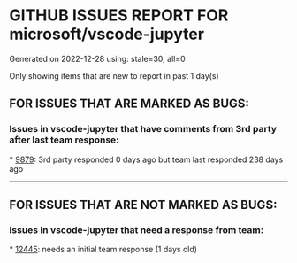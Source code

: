 
# GITHUB ISSUES REPORT FOR microsoft/vscode-jupyter


Generated on 2022-12-28 using: stale=30, all=0


Only showing items that are new to report in past 1 day(s)


## FOR ISSUES THAT ARE MARKED AS BUGS:


### Issues in vscode-jupyter that have comments from 3rd party after last team response:


\* [9879](https://github.com/microsoft/vscode-jupyter/issues/9879 "Clicking the line number in error output of a cell does not work in web"): 3rd party responded 0 days ago but team last responded 238 days ago

---

## FOR ISSUES THAT ARE NOT MARKED AS BUGS:


### Issues in vscode-jupyter that need a response from team:


\* [12445](https://github.com/microsoft/vscode-jupyter/issues/12445 "Enchance the scroll-down logic when executing cells"): needs an initial team response (1 days old)
